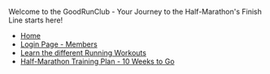 Welcome to the GoodRunClub - Your Journey to the Half-Marathon's Finish Line starts here!

- [Home](index.md)
- [Login Page - Members](login/login.html)
- [Learn the different Running Workouts](about.md)
- [Half-Marathon Training Plan - 10 Weeks to Go](plan.md)
